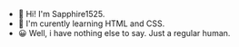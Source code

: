 - 👋 Hi! I'm Sapphire1525.
- 🔗 I'm curently learning HTML and CSS.
- 😀 Well, i have nothing else to say. Just a regular human.
